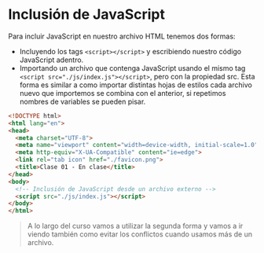 # Inclusión de JavaScript

Para incluir JavaScript en nuestro archivo HTML tenemos dos formas:

- Incluyendo los tags `<script></script>` y escribiendo nuestro código JavaScript adentro.
- Importando un archivo que contenga JavaScript usando el mismo tag `<script src="./js/index.js"></script>`, pero con la propiedad src. Esta forma es similar a como importar distintas hojas de estilos cada archivo nuevo que importemos se combina con el anterior, si repetimos nombres de variables se pueden pisar.

```html
<!DOCTYPE html>
<html lang="en">
<head>
  <meta charset="UTF-8">
  <meta name="viewport" content="width=device-width, initial-scale=1.0">
  <meta http-equiv="X-UA-Compatible" content="ie=edge">
  <link rel="tab icon" href="./favicon.png">
  <title>Clase 01 - En clase</title>
</head>
<body>
  <!-- Inclusión de JavaScript desde un archivo externo -->
  <script src="./js/index.js"></script>
</body>
</html>
```

> A lo largo del curso vamos a utilizar la segunda forma y vamos a ir viendo también como evitar los conflictos cuando usamos más de un archivo.
